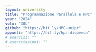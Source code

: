 ```yaml
---
layout: university
title: "Programmazione Parallela e HPC"
year: "2024"
voto: "30L"
github: "https://bit.ly/HPC-unipr"
appunti: "https://bit.ly/hpc-dispensa"
# esercizi: ""
# esercitazioni: ""
---
```


